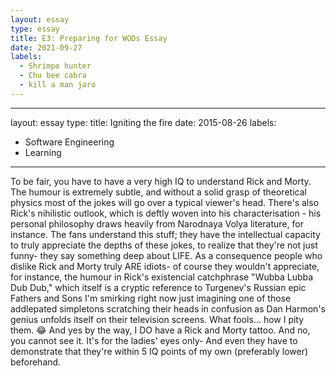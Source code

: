 ```yaml
---
layout: essay
type: essay
title: E3: Preparing for WODs Essay
date: 2021-09-27
labels:
  - Shrimpo hunter
  - Chu bee cabra
  - kill a man jaro
---
```

---
layout: essay
type: 
title: Igniting the fire
date: 2015-08-26
labels:
  - Software Engineering
  - Learning
---
To be fair, you have to have a very high IQ to understand Rick and Morty. The humour is extremely subtle, and without a solid grasp of theoretical physics most of the jokes will go over a typical viewer's head. There's also Rick's nihilistic outlook, which is deftly woven into his characterisation - his personal philosophy draws heavily from Narodnaya Volya literature, for instance. The fans understand this stuff; they have the intellectual capacity to truly appreciate the depths of these jokes, to realize that they're not just funny- they say something deep about LIFE. As a consequence people who dislike Rick and Morty truly ARE idiots- of course they wouldn't appreciate, for instance, the humour in Rick's existencial catchphrase "Wubba Lubba Dub Dub," which itself is a cryptic reference to Turgenev's Russian epic Fathers and Sons I'm smirking right now just imagining one of those addlepated simpletons scratching their heads in confusion as Dan Harmon's genius unfolds itself on their television screens. What fools... how I pity them. 😂 And yes by the way, I DO have a Rick and Morty tattoo. And no, you cannot see it. It's for the ladies' eyes only- And even they have to demonstrate that they're within 5 IQ points of my own (preferably lower) beforehand.
